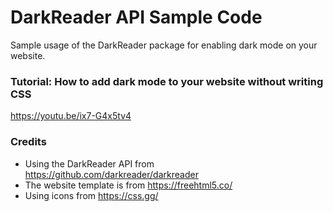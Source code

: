 # DarkReader API Sample Code

Sample usage of the DarkReader package for enabling dark mode on your website.

### Tutorial: How to add dark mode to your website without writing CSS

https://youtu.be/ix7-G4x5tv4

### Credits

* Using the DarkReader API from https://github.com/darkreader/darkreader
* The website template is from https://freehtml5.co/
* Using icons from https://css.gg/
